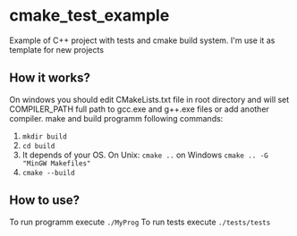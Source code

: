 # cmake_test_example
Example of C++ project with tests and cmake build system. I'm use it as template for new projects

## How it works?
On windows you should edit CMakeLists.txt file in root directory and will set COMPILER_PATH full path to gcc.exe and g++.exe files or add another compiler.
make and build programm following commands:
1. `mkdir build`
2. `cd build`
3. It depends of your OS. On Unix: `cmake ..` on Windows `cmake .. -G "MinGW Makefiles"`
4. `cmake --build`

## How to use?
To run programm execute `./MyProg`
To run tests execute `./tests/tests`
